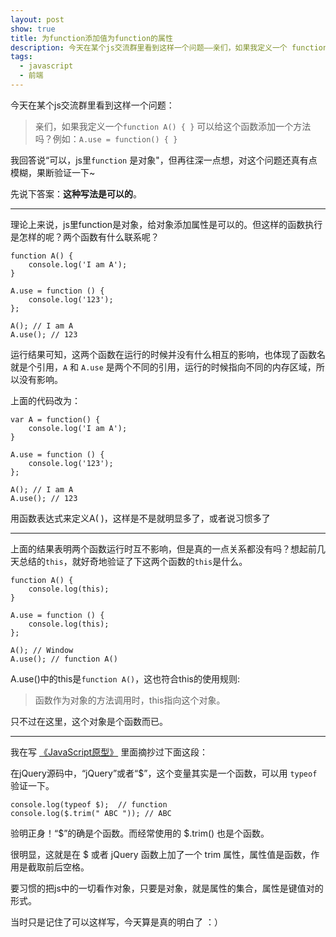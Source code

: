 ```yaml
---
layout: post
show: true
title: 为function添加值为function的属性
description: 今天在某个js交流群里看到这样一个问题——亲们，如果我定义一个 function A() { } 可以给这个函数添加一个方法吗？
tags:
  - javascript
  - 前端
---
```


今天在某个js交流群里看到这样一个问题：

>亲们，如果我定义一个`function A() { }` 可以给这个函数添加一个方法吗？例如：`A.use = function() { }`

我回答说“可以，js里`function` 是对象"，但再往深一点想，对这个问题还真有点模糊，果断验证一下~

先说下答案：**这种写法是可以的**。

---

理论上来说，js里function是对象，给对象添加属性是可以的。但这样的函数执行是怎样的呢？两个函数有什么联系呢？

~~~
function A() {
    console.log('I am A');
}

A.use = function () {
    console.log('123');
};

A(); // I am A
A.use(); // 123
~~~

运行结果可知，这两个函数在运行的时候并没有什么相互的影响，也体现了函数名就是个引用，`A` 和 `A.use` 是两个不同的引用，运行的时候指向不同的内存区域，所以没有影响。

上面的代码改为：

~~~
var A = function() {
    console.log('I am A');
}

A.use = function () {
    console.log('123');
};

A(); // I am A
A.use(); // 123
~~~
用函数表达式来定义A( )，这样是不是就明显多了，或者说习惯多了

---

上面的结果表明两个函数运行时互不影响，但是真的一点关系都没有吗？想起前几天总结的`this`，就好奇地验证了下这两个函数的`this`是什么。

~~~
function A() {
    console.log(this);
}

A.use = function () {
    console.log(this);
};

A(); // Window
A.use(); // function A()
~~~

A.use()中的this是`function A()`，这也符合this的使用规则:

> 函数作为对象的方法调用时，this指向这个对象。

只不过在这里，这个对象是个函数而已。

---

我在写 <a href="http://segmentfault.com/a/1190000002867132" target="_blank">《JavaScript原型》</a> 里面摘抄过下面这段：

在jQuery源码中，“jQuery”或者“$”，这个变量其实是一个函数，可以用 `typeof` 验证一下。

~~~
console.log(typeof $);  // function
console.log($.trim(" ABC ")); // ABC
~~~

验明正身！“$”的确是个函数。而经常使用的 $.trim() 也是个函数。

很明显，这就是在 $ 或者 jQuery 函数上加了一个 trim 属性，属性值是函数，作用是截取前后空格。

要习惯的把js中的一切看作对象，只要是对象，就是属性的集合，属性是键值对的形式。

当时只是记住了可以这样写，今天算是真的明白了 ：）
